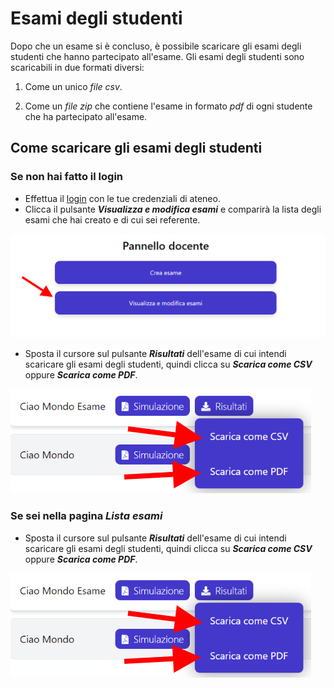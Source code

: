 # Esami degli studenti

Dopo che un esame si è concluso, è possibile scaricare gli esami degli studenti che hanno partecipato all'esame. 
Gli esami degli studenti sono scaricabili in due formati diversi:

1. Come un unico *file csv*.

2. Come un *file zip* che contiene l'esame in formato *pdf* di ogni studente che ha partecipato all'esame.


## Come scaricare gli esami degli studenti

### Se non hai fatto il login

* Effettua il [login](http://sai.di.unipi.it/login/teacher) con le tue credenziali di ateneo.
* Clicca il pulsante ***Visualizza e modifica esami*** e comparirà la lista degli esami che hai creato e di cui sei referente.

![](img\visualizza_e_modifica_esami.png)

* Sposta il cursore sul pulsante ***Risultati*** dell'esame di cui intendi scaricare gli esami degli studenti, quindi clicca su ***Scarica come CSV*** oppure ***Scarica come PDF***.

![](img\scarica_esami_studenti.png)

### Se sei nella pagina *Lista esami*

* Sposta il cursore sul pulsante ***Risultati*** dell'esame di cui intendi scaricare gli esami degli studenti, quindi clicca su ***Scarica come CSV*** oppure ***Scarica come PDF***.

![](img\scarica_esami_studenti.png)
